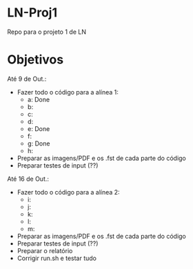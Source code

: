 # LN-Proj1
Repo para o projeto 1 de LN

# Objetivos

Até 9 de Out.:
  - Fazer todo o código para a alínea 1:
      - a: Done
      - b:
      - c:
      - d:
      - e: Done
      - f:
      - g: Done
      - h:
  - Preparar as imagens/PDF e os .fst de cada parte do código
  - Preparar testes de input (??) 

Até 16 de Out.:
  - Fazer todo o código para a alínea 2:
      - i:
      - j:
      - k:
      - l:
      - m:
  - Preparar as imagens/PDF e os .fst de cada parte do código
  - Preparar testes de input (??)
  - Preparar o relatório
  - Corrigir run.sh e testar tudo
